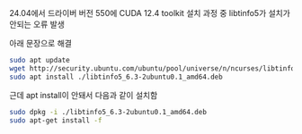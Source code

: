 24.04에서 드라이버 버전 550에 CUDA 12.4 toolkit 설치 과정 중 libtinfo5가 설치가 안되는 오류 발생

아래 문장으로 해결
```bash
sudo apt update
wget http://security.ubuntu.com/ubuntu/pool/universe/n/ncurses/libtinfo5_6.3-2ubuntu0.1_amd64.deb
sudo apt install ./libtinfo5_6.3-2ubuntu0.1_amd64.deb
```
근데 apt install이 안돼서 다음과 같이 설치함
```bash
sudo dpkg -i ./libtinfo5_6.3-2ubuntu0.1_amd64.deb
sudo apt-get install -f
```
